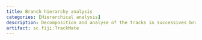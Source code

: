 ```yaml
---
title: Branch hierarchy analysis
categories: [Hierarchical analysis]
description: Decomposition and analyse of the tracks in successives branches
artifact: sc.fiji:TrackMate
---
```

